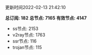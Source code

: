 更新时间2022-02-13 21:42:10

**总订阅: 182**
**总节点: 7165**
**有效节点: 4147**
- ss节点: 2153
- v2ray节点: 1763
- ssr节点: 116
- trojan节点: 115
